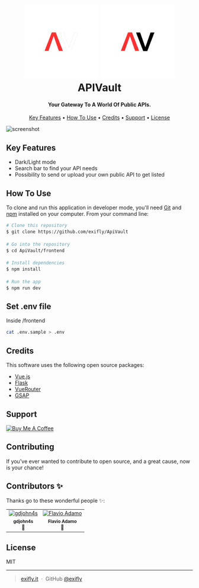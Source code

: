<h1 align="center">
  <br>
  <img src="./assets/apivault-dark-nobg.png#gh-dark-mode-only" alt="ApiVault" width="200">
  <img src="./assets/apivault-light-nobg.png#gh-light-mode-only" alt="ApiVault" width="200">
  </a>
  <br>
  APIVault
  <br>
</h1>

<h4 align="center">Your Gateway To A World Of Public APIs.</h4>

<p align="center">
  <a href="#key-features">Key Features</a> •
  <a href="#how-to-use">How To Use</a> •
  <a href="#credits">Credits</a> •
  <a href="#support">Support</a> •
  <a href="#license">License</a>
</p>

![screenshot](./assets/screenshot-demo.gif)

## Key Features

- Dark/Light mode
- Search bar to find your API needs
- Possibility to send or upload your own public API to get listed


## How To Use

To clone and run this application in developer mode, you'll need [Git](https://git-scm.com) and [npm](http://npmjs.com) installed on your computer. From your command line:

```bash
# Clone this repository
$ git clone https://github.com/exifly/ApiVault

# Go into the repository
$ cd ApiVault/frontend

# Install dependencies
$ npm install

# Run the app
$ npm run dev
```

## Set .env file
Inside /frontend
```bash
cat .env.sample > .env
```


## Credits

This software uses the following open source packages:

- [Vue.js](http://electron.atom.io/)
- [Flask](https://flask.palletsprojects.com/en/2.2.x/)
- [VueRouter](https://router.vuejs.org/)
- [GSAP](https://greensock.com/gsap/)


## Support

<a href="https://www.buymeacoffee.com/exifly" target="_blank"><img src="https://www.buymeacoffee.com/assets/img/custom_images/purple_img.png" alt="Buy Me A Coffee" style="height: 41px !important;width: 174px !important;box-shadow: 0px 3px 2px 0px rgba(190, 190, 190, 0.5) !important;-webkit-box-shadow: 0px 3px 2px 0px rgba(190, 190, 190, 0.5) !important;" ></a>

## Contributing

If you've ever wanted to contribute to open source, and a great cause, now is your chance!


## Contributors ✨

Thanks go to these wonderful people ✨:

<!-- ALL-CONTRIBUTORS-LIST:START - Do not remove or modify this section -->
<!-- prettier-ignore-start -->
<!-- markdownlint-disable -->
<table>
  <tbody>
    <tr>
      <td align="center"><a href="https://github.com/gdjohn4s"><img src="https://avatars.githubusercontent.com/u/19678157?v=4?s=100" width="100px;" alt="gdjohn4s"/><br /><sub><b>gdjohn4s</b></sub></a><br />🥳</td>
      <td align="center"><a href="https://github.com/FlavioAdamo"><img src="https://avatars.githubusercontent.com/u/46765573?v=4?s=100" width="100px;" alt="Flavio Adamo"/><br /><sub><b>Flavio Adamo</b></sub></a><br />🥳</td>
    </tr>
  </tbody>
</table>

## License

MIT

---

> [exifly.it](https://exifly.it) &nbsp;&middot;&nbsp;
> GitHub [@exifly](https://github.com/Exifly) &nbsp;
